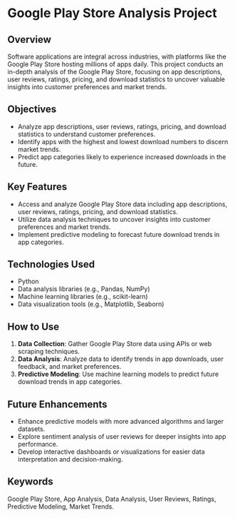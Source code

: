 # Google Play Store Analysis Project

## Overview
Software applications are integral across industries, with platforms like the Google Play Store hosting millions of apps daily. This project conducts an in-depth analysis of the Google Play Store, focusing on app descriptions, user reviews, ratings, pricing, and download statistics to uncover valuable insights into customer preferences and market trends.

## Objectives
- Analyze app descriptions, user reviews, ratings, pricing, and download statistics to understand customer preferences.
- Identify apps with the highest and lowest download numbers to discern market trends.
- Predict app categories likely to experience increased downloads in the future.

## Key Features
- Access and analyze Google Play Store data including app descriptions, user reviews, ratings, pricing, and download statistics.
- Utilize data analysis techniques to uncover insights into customer preferences and market trends.
- Implement predictive modeling to forecast future download trends in app categories.

## Technologies Used
- Python
- Data analysis libraries (e.g., Pandas, NumPy)
- Machine learning libraries (e.g., scikit-learn)
- Data visualization tools (e.g., Matplotlib, Seaborn)

## How to Use
1. **Data Collection**: Gather Google Play Store data using APIs or web scraping techniques.
2. **Data Analysis**: Analyze data to identify trends in app downloads, user feedback, and market preferences.
3. **Predictive Modeling**: Use machine learning models to predict future download trends in app categories.

## Future Enhancements
- Enhance predictive models with more advanced algorithms and larger datasets.
- Explore sentiment analysis of user reviews for deeper insights into app performance.
- Develop interactive dashboards or visualizations for easier data interpretation and decision-making.

## Keywords
Google Play Store, App Analysis, Data Analysis, User Reviews, Ratings, Predictive Modeling, Market Trends.
